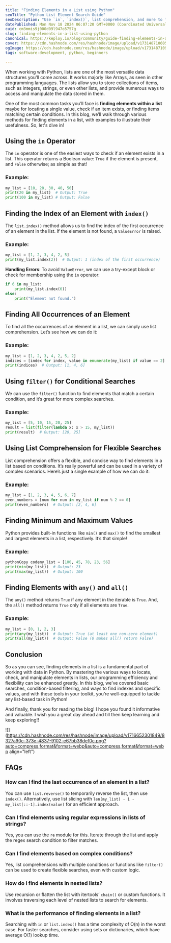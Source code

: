 ```yaml
---
title: "Finding Elements in a List using Python"
seoTitle: "Python List Element Search Guide"
seoDescription: "Use `in`, `index()`, list comprehension, and more to find elements in a Python list. Enhance search techniques"
datePublished: Mon Nov 18 2024 06:07:20 GMT+0000 (Coordinated Universal Time)
cuid: cm3mmis9j000d09l947o5757g
slug: finding-elements-in-a-list-using-python
canonical: https://keploy.io/blog/community/guide-finding-elements-in-a-list-using-python
cover: https://cdn.hashnode.com/res/hashnode/image/upload/v1731487106054/3fa2e701-97dd-4762-b571-b5b28065ce00.png
ogImage: https://cdn.hashnode.com/res/hashnode/image/upload/v1731487109680/dc9952ff-9093-4d64-9abf-d0314a669ced.png
tags: software-development, python, beginners

---
```


When working with Python, lists are one of the most versatile data structures you'll come across. It works majorly like Arrays, as seen in other programming languages. The lists allow you to store collections of items, such as integers, strings, or even other lists, and provide numerous ways to access and manipulate the data stored in them.

One of the most common tasks you’ll face is **finding elements within a list** maybe for locating a single value, check if an item exists, or finding items matching certain conditions. In this blog, we’ll walk through various methods for finding elements in a list, with examples to illustrate their usefulness. So, let's dive in!

## Using the `in` Operator

The `in` operator is one of the easiest ways to check if an element exists in a list. This operator returns a Boolean value: `True` if the element is present, and `False` otherwise; as simple as that!

### Example:

```python
my_list = [10, 20, 30, 40, 50]
print(20 in my_list)  # Output: True
print(100 in my_list) # Output: False
```

## Finding the Index of an Element with `index()`

The `list.index()` method allows us to find the index of the first occurrence of an element in the list. If the element is not found, a `ValueError` is raised.

### Example:

```python
my_list = [1, 2, 3, 4, 2, 5]
print(my_list.index(2))  # Output: 1 (index of the first occurrence)
```

**Handling Errors**: To avoid `ValueError`, we can use a try-except block or check for membership using the `in` operator:

```python
if 6 in my_list:
    print(my_list.index(6))
else:
    print("Element not found.")
```

## Finding All Occurrences of an Element

To find all the occurrences of an element in a list, we can simply use list comprehension. Let’s see how we can do it:

### Example:

```python
my_list = [1, 2, 3, 4, 2, 5, 2]
indices = [index for index, value in enumerate(my_list) if value == 2]
print(indices)  # Output: [1, 4, 6]
```

## Using `filter()` for Conditional Searches

We can use the `filter()` function to find elements that match a certain condition, and it’s great for more complex searches.

### Example:

```python
my_list = [5, 10, 15, 20, 25]
result = list(filter(lambda x: x > 15, my_list))
print(result)  # Output: [20, 25]
```

## Using List Comprehension for Flexible Searches

List comprehension offers a flexible, and concise way to find elements in a list based on conditions. It’s really powerful and can be used in a variety of complex scenarios. Here’s just a single example of how we can do it:

### Example:

```python
my_list = [1, 2, 3, 4, 5, 6, 7]
even_numbers = [num for num in my_list if num % 2 == 0]
print(even_numbers)  # Output: [2, 4, 6]
```

## Finding Minimum and Maximum Values

Python provides built-in functions like `min()` and `max()` to find the smallest and largest elements in a list, respectively. It’s that simple!

### Example:

```python
pythonCopy codemy_list = [100, 45, 78, 23, 56]
print(min(my_list))  # Output: 23
print(max(my_list))  # Output: 100
```

## Finding Elements with `any()` and `all()`

The `any()` method returns `True` if any element in the iterable is `True`. And, the `all()` method returns `True` only if all elements are `True`.

### Example:

```python
my_list = [0, 1, 2, 3]
print(any(my_list))  # Output: True (at least one non-zero element)
print(all(my_list))  # Output: False (0 makes all() return False)
```

## Conclusion

So as you can see, finding elements in a list is a fundamental part of working with data in Python. By mastering the various ways to locate, check, and manipulate elements in lists, our programming efficiency and flexibility can be enhanced greatly. In this blog, we’ve covered basic searches, condition-based filtering, and ways to find indexes and specific values, and with these tools in your toolkit, you’re well-equipped to tackle any list-based task in Python!

And finally, thank you for reading the blog! I hope you found it informative and valuable. I wish you a great day ahead and till then keep learning and keep exploring!!

![](https://cdn.hashnode.com/res/hashnode/image/upload/v1716652301849/8327a90c-373e-4837-9102-e67bb38def0c.png?auto=compress,format&format=webp&auto=compress,format&format=webp align="left")

## FAQs

### **How can I find the last occurrence of an element in a list?**

You can use `list.reverse()` to temporarily reverse the list, then use `index()`. Alternatively, use list slicing with `len(my_list) - 1 - my_list[::-1].index(value)` for an efficient approach.

### **Can I find elements using regular expressions in lists of strings?**

Yes, you can use the `re` module for this. Iterate through the list and apply the regex search condition to filter matches.

### **Can I find elements based on complex conditions?**

Yes, list comprehensions with multiple conditions or functions like `filter()` can be used to create flexible searches, even with custom logic.

### **How do I find elements in nested lists?**

Use recursion or flatten the list with itertools’ `chain()` or custom functions. It involves traversing each level of nested lists to search for elements.

### **What is the performance of finding elements in a list?**

Searching with `in` or `list.index()` has a time complexity of O(n) in the worst case. For faster searches, consider using sets or dictionaries, which have average O(1) lookup time.